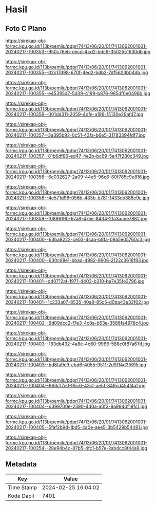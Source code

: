 # Hasil

## Foto C Plano

https://sirekap-obj-formc.kpu.go.id/113b/pemilu/pdpr/74/13/06/20/01/7413062001001-20240217-100353--950c76eb-decd-4cd2-bdc9-3502551630db.jpg

https://sirekap-obj-formc.kpu.go.id/113b/pemilu/pdpr/74/13/06/20/01/7413062001001-20240217-100355--02c17d98-670f-4ed2-bdb2-7df5623b04db.jpg

https://sirekap-obj-formc.kpu.go.id/113b/pemilu/pdpr/74/13/06/20/01/7413062001001-20240217-100355--e45395d7-5d39-4199-b876-985df0e0498b.jpg

https://sirekap-obj-formc.kpu.go.id/113b/pemilu/pdpr/74/13/06/20/01/7413062001001-20240217-100356--001dd311-2059-4dfe-a196-15130e29afd7.jpg

https://sirekap-obj-formc.kpu.go.id/113b/pemilu/pdpr/74/13/06/20/01/7413062001001-20240217-100357--3a395b92-0c51-43fa-b6e5-31783394fdf7.jpg

https://sirekap-obj-formc.kpu.go.id/113b/pemilu/pdpr/74/13/06/20/01/7413062001001-20240217-100357--81b6df86-ed47-4e2b-bc69-5e47f280c349.jpg

https://sirekap-obj-formc.kpu.go.id/113b/pemilu/pdpr/74/13/06/20/01/7413062001001-20240217-100358--6e032627-2a09-44e5-96e6-80f785c9e816.jpg

https://sirekap-obj-formc.kpu.go.id/113b/pemilu/pdpr/74/13/06/20/01/7413062001001-20240217-100358--4e571d98-056b-433b-b781-1433eb388e9c.jpg

https://sirekap-obj-formc.kpu.go.id/113b/pemilu/pdpr/74/13/06/20/01/7413062001001-20240217-100359--f0896190-67a8-47ee-8434-2fa3acee7882.jpg

https://sirekap-obj-formc.kpu.go.id/113b/pemilu/pdpr/74/13/06/20/01/7413062001001-20240217-100400--63ba8222-ce03-4caa-b8fa-09a5e05760c3.jpg

https://sirekap-obj-formc.kpu.go.id/113b/pemilu/pdpr/74/13/06/20/01/7413062001001-20240217-100400--630c68e1-bbad-4982-9906-2122c3618f83.jpg

https://sirekap-obj-formc.kpu.go.id/113b/pemilu/pdpr/74/13/06/20/01/7413062001001-20240217-100401--d40712af-1971-4403-b310-ba7e35fe3796.jpg

https://sirekap-obj-formc.kpu.go.id/113b/pemilu/pdpr/74/13/06/20/01/7413062001001-20240217-100401--1c233a07-8535-40a8-85c5-d0ba43e32f02.jpg

https://sirekap-obj-formc.kpu.go.id/113b/pemilu/pdpr/74/13/06/20/01/7413062001001-20240217-100402--9d09dcc2-f7e3-4c8a-b53e-3586fa4978c4.jpg

https://sirekap-obj-formc.kpu.go.id/113b/pemilu/pdpr/74/13/06/20/01/7413062001001-20240217-100403--183db432-4a8e-4c60-9966-588c0f87a67d.jpg

https://sirekap-obj-formc.kpu.go.id/113b/pemilu/pdpr/74/13/06/20/01/7413062001001-20240217-100403--bd8fa9c9-cbd6-4055-9511-2d9f14d3f695.jpg

https://sirekap-obj-formc.kpu.go.id/113b/pemilu/pdpr/74/13/06/20/01/7413062001001-20240217-100404--963c17c0-95c6-43cf-ae5f-849cd454f4af.jpg

https://sirekap-obj-formc.kpu.go.id/113b/pemilu/pdpr/74/13/06/20/01/7413062001001-20240217-100404--d399700e-2390-4d0a-a0f3-9a9940f19fc1.jpg

https://sirekap-obj-formc.kpu.go.id/113b/pemilu/pdpr/74/13/06/20/01/7413062001001-20240217-100405--5faf2b9d-1bd5-4a0e-aee5-3b5429b54481.jpg

https://sirekap-obj-formc.kpu.go.id/113b/pemilu/pdpr/74/13/06/20/01/7413062001001-20240217-100354--28e94b4c-87b5-4fc1-b57e-2abdcc8f44a9.jpg


## Metadata

| Key        | Value               |
| ---------- | ------------------- |
| Time Stamp | 2024-02-25 16:04:02 |
| Kode Dapil | 7401                |



